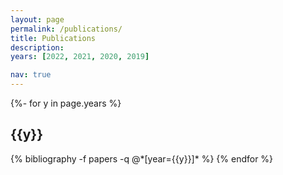 ```yaml
---
layout: page
permalink: /publications/
title: Publications
description:
years: [2022, 2021, 2020, 2019]

nav: true
---
```

<!-- _pages/publications.md -->
<div class="publications">
{%- for y in page.years %}
  <h2 class="year">{{y}}</h2>
  {% bibliography -f papers -q @*[year={{y}}]* %}
{% endfor %}
</div>
